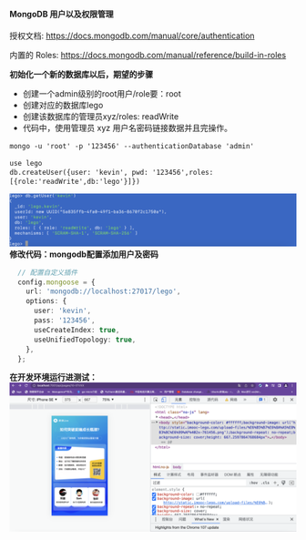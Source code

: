 #### MongoDB 用户以及权限管理

授权文档: https://docs.mongodb.com/manual/core/authentication

内置的 Roles: https://docs.mongodb.com/manual/reference/build-in-roles

**初始化一个新的数据库以后，期望的步骤**

* 创建一个admin级别的root用户/role要：root
* 创建对应的数据库lego
* 创建该数据库的管理员xyz/roles: readWrite
* 代码中，使用管理员 xyz 用户名密码链接数据并且完操作。

```
mongo -u 'root' -p '123456' --authenticationDatabase 'admin'
```

```
use lego
db.createUser({user: 'kevin', pwd: '123456',roles:[{role:'readWrite',db:'lego'}]})
```

![1669362975303](image/4-3mongoDB权限验证第二部分/1669362975303.png)
**修改代码：mongodb配置添加用户及密码**

```typescript
  // 配置自定义插件
  config.mongoose = {
    url: 'mongodb://localhost:27017/lego',
    options: {
      user: 'kevin',
      pass: '123456',
      useCreateIndex: true,
      useUnifiedTopology: true,
    },
  };
```

**在开发环境运行进测试：**
![1669364449683](image/4-3mongoDB权限验证第二部分/1669364449683.png)
